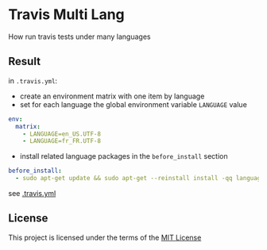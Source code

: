 Travis Multi Lang
=================
How run travis tests under many languages

Result
------
in `.travis.yml`:    

* create an environment matrix with one item by language    
* set for each language the global environment variable `LANGUAGE` value    
```yaml
env:
  matrix:
    - LANGUAGE=en_US.UTF-8
    - LANGUAGE=fr_FR.UTF-8
```

* install related language packages in the `before_install` section    
```yaml
before_install:
  - sudo apt-get update && sudo apt-get --reinstall install -qq language-pack-en language-pack-fr
```

see [.travis.yml](/.travis.yml)

License
-------
This project is licensed under the terms of the [MIT License](/LICENSE)
